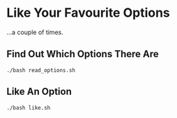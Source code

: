 # Like Your Favourite Options

...a couple of times.

## Find Out Which Options There Are

`./bash read_options.sh`

## Like An Option

`./bash like.sh`
